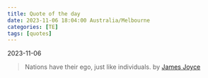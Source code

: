 ```yaml
---
title: Quote of the day
date: 2023-11-06 18:04:00 Australia/Melbourne
categories: [TE]
tags: [quotes]
---
```


2023-11-06   
> Nations have their ego, just like individuals. by <a href="https://en.wikipedia.org/wiki/James_Joyce">James Joyce</a>
